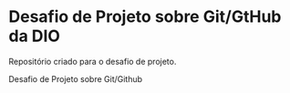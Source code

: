 # Desafio de Projeto sobre Git/GtHub da DIO
Repositório criado para o desafio de projeto.

Desafio de Projeto sobre Git/Github
